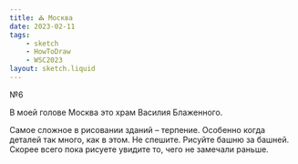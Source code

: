 ```yaml
---
title: ⛪️ Москва
date: 2023-02-11
tags:
    - sketch
    - HowToDraw
    - WSC2023
layout: sketch.liquid
---
```


№6

В моей голове Москва это храм Василия Блаженного.

Самое сложное в рисовании зданий – терпение. Особенно когда деталей так много, как в этом. Не спешите. Рисуйте башню за башней. Скорее всего пока рисуете увидите то, чего не замечали раньше.
